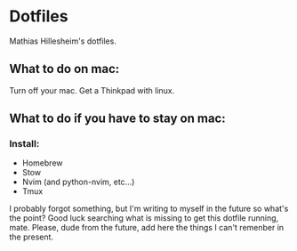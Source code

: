 # Dotfiles

Mathias Hillesheim's dotfiles.

## What to do on mac:

Turn off your mac.
Get a Thinkpad with linux.

## What to do if you have to stay on mac:

### Install:

* Homebrew
* Stow
* Nvim (and python-nvim, etc...)
* Tmux

I probably forgot something, but I'm writing to myself in the future so what's the point? Good luck searching what is missing to get this dotfile running, mate. Please, dude from the future, add here the things I can't remenber in the present.
